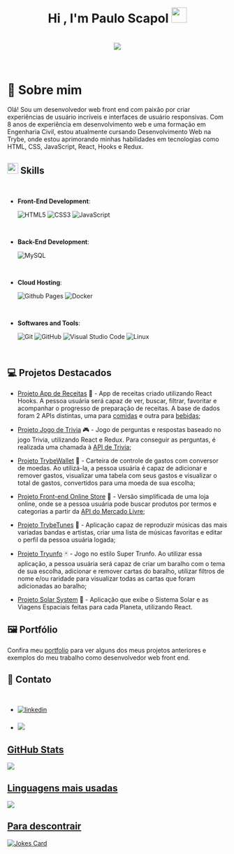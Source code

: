 <h1 align="center"><b>Hi , I'm Paulo Scapol </b><img src="https://media.giphy.com/media/hvRJCLFzcasrR4ia7z/giphy.gif" width="35"></h1>

<h1 align="center">
  <a href="https://github.com/DenverCoder1/readme-typing-svg"><img src="https://readme-typing-svg.herokuapp.com?font=Time+New+Roman&color=cyan&size=25&center=true&vCenter=true&width=600&height=100&lines=Hello+there;++;Soon-to-Be+Full-Stack+Developer,;Civil+Engineer,;Active+Learner/Researcher,;Love+to+learn+new+stuffs...<3"></a>
</h1>


<br>

# :adult: Sobre mim

Olá! Sou um desenvolvedor web front end com paixão por criar experiências de usuário incríveis e interfaces de usuário responsivas. Com 8 anos de experiência em desenvolvimento web e uma formação em Engenharia Civil, estou atualmente cursando Desenvolvimento Web na Trybe, onde estou aprimorando minhas habilidades em tecnologias como HTML, CSS, JavaScript, React, Hooks e Redux.

## <img src="https://media2.giphy.com/media/QssGEmpkyEOhBCb7e1/giphy.gif?cid=ecf05e47a0n3gi1bfqntqmob8g9aid1oyj2wr3ds3mg700bl&rid=giphy.gif" width ="25"><b> Skills</b>
<br>

<p align="center">
  
  - **Front-End Development**:
  
    ![HTML5](https://img.shields.io/badge/HTML5%20-%23E34F26.svg?style=for-the-badge&logo=html5&logoColor=white)
    ![CSS3](https://img.shields.io/badge/CSS%20-%231572B6.svg?style=for-the-badge&logo=css3&logoColor=white)
    ![JavaScript](https://img.shields.io/badge/JavaScript%20-%23F7DF1E.svg?style=for-the-badge&logo=javascript&logoColor=black)
  
  <br>
	
  - **Back-End Development**:

    ![MySQL](https://img.shields.io/badge/MySQL-005C84?style=for-the-badge&logo=mysql&logoColor=white)

  <br>

  - **Cloud Hosting**:
  
    ![Github Pages](https://img.shields.io/badge/GitHub%20Pages-%23327FC7.svg?style=for-the-badge&logo=github&logoColor=white)
    ![Docker](https://img.shields.io/badge/docker-%230db7ed.svg?style=for-the-badge&logo=docker&logoColor=white)
  
  <br>

  - **Softwares and Tools**:
  
    ![Git](https://img.shields.io/badge/git-%23F05033.svg?style=for-the-badge&logo=git&logoColor=white)
    ![GitHub](https://img.shields.io/badge/github-%23121011.svg?style=for-the-badge&logo=github&logoColor=white)
    ![Visual Studio Code](https://img.shields.io/badge/Visual%20Studio%20Code-0078d7.svg?style=for-the-badge&logo=visual-studio-code&logoColor=white)
    ![Linux](https://img.shields.io/badge/Linux-FCC624?style=for-the-badge&logo=linux&logoColor=black) 
  
  <br>
  
</p>

## :computer: Projetos Destacados

- [Projeto App de Receitas](https://github.com/PauloScapol/Recipes_App) :bento: - App de receitas criado utilizando React Hooks. A pessoa usuária será capaz de ver, buscar, filtrar, favoritar e acompanhar o progresso de preparação de receitas. A base de dados foram 2 APIs distintas, uma para [comidas](https://www.themealdb.com/api.php) e outra para [bebidas](https://www.thecocktaildb.com/api.php);

- [Projeto Jogo de Trivia](https://github.com/PauloScapol/Trivia_Game_React_Redux) :video_game: - Jogo de perguntas e respostas baseado no jogo Trivia, utilizando React e Redux. Para conseguir as perguntas, é realizada uma chamada à [API de Trivia](https://opentdb.com/api_config.php);

- [Projeto TrybeWallet](https://github.com/PauloScapol/TrybeWallet) :money_with_wings: - Carteira de controle de gastos com conversor de moedas. Ao utilizá-la, a pessoa usuária é capaz de adicionar e remover gastos, visualizar uma tabela com seus gastos e visualizar o total de gastos, convertidos para uma moeda de sua escolha;

- [Projeto Front-end Online Store](https://github.com/PauloScapol/FrontEnd_Online_Store) 🛒 - Versão simplificada de uma loja online, onde se a pessoa usuária pode buscar produtos por termos e categorias a partir da [API do Mercado Livre](https://api.mercadolibre.com/sites/MLB/categories);

- [Projeto TrybeTunes](https://github.com/PauloScapol/TrybeTunes) :musical_note: - Aplicação capaz de reproduzir músicas das mais variadas bandas e artistas, criar uma lista de músicas favoritas e editar o perfil da pessoa usuária logada;

- [Projeto Tryunfo](https://github.com/PauloScapol/Tryunfo) :black_joker: - Jogo no estilo Super Trunfo. Ao utilizar essa aplicação, a pessoa usuária será capaz de criar um baralho com o tema de sua escolha, adicionar e remover cartas do baralho, utilizar filtros de nome e/ou raridade para visualizar todas as cartas que foram adicionadas ao baralho;

- [Projeto Solar System](https://github.com/PauloScapol/solar-system) :milky_way: - Aplicação que exibe o Sistema Solar e as Viagens Espaciais feitas para cada Planeta, utilizando React.

## :framed_picture: Portfólio

Confira meu [portfolio](https://seu-portfolio.com) para ver alguns dos meus projetos anteriores e exemplos do meu trabalho como desenvolvedor web front end.

## :metal: Contato

<br>
<div align='left'>

<ul>

<li>
<a href="https://linkedin.com/in/pauloscapolbarbosa" target="_blank">
<img src="https://img.shields.io/badge/linkedin:  pauloscapolbarbosa-%2300acee.svg?color=405DE6&style=for-the-badge&logo=linkedin&logoColor=white" alt=linkedin style="margin-bottom: 5px;"/>
</a>
</li>

<br>

<li>
<a href="mailto:paulo.scapol2@hotmail.com" target="_blank">
<img src=https://img.shields.io/badge/Email:paulo.scapol2@hotmail.com-0078D4?style=for-the-badge&logo=microsoft-outlook&logoColor=white
</a>
</li>
	
</ul>
</div>

## GitHub Stats

<img src="https://github-readme-stats.vercel.app/api?username=PauloScapol&show_icons=true"/>

## Linguagens mais usadas

<img src="https://github-readme-stats.vercel.app/api/top-langs?username=PauloScapol&layout=compact"/>

## Para descontrair

![Jokes Card](https://readme-jokes.vercel.app/api)
